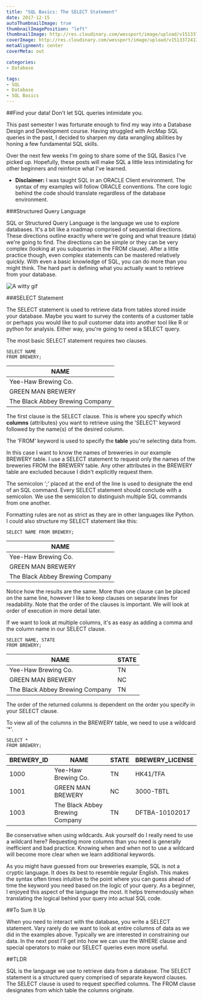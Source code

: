 ```yaml
---
title: "SQL Basics: The SELECT Statement"
date: 2017-12-15
autoThumbnailImage: true
thumbnailImagePosition: "left"
thumbnailImage: http://res.cloudinary.com/wessport/image/upload/v1513372413/mountain_sunset_iu7zey.jpg
coverImage: http://res.cloudinary.com/wessport/image/upload/v1513372413/mountain_sunset_iu7zey.jpg
metaAlignment: center
coverMeta: out

categories:
- Database

tags:
- SQL
- Database
- SQL Basics
---
```


##Find your data! Don't let SQL queries intimidate you.

<!--more-->
This past semester I was fortunate enough to find my way into a Database Design and Development course. Having struggled with ArcMap SQL queries in the past, I decided to sharpen my data wrangling abilities by honing a few fundamental SQL skills.

Over the next few weeks I'm going to share some of the SQL Basics I've picked up. Hopefully, these posts will make SQL a little less intimidating for other beginners and reinforce what I've learned.

* **Disclaimer:** I was taught SQL in an ORACLE Client environment. The syntax of my examples will follow ORACLE conventions. The core logic behind the code should translate regardless of the database environment.

###Structured Query Language

SQL or Structured Query Language is the language we use to explore databases. It's a bit like a roadmap comprised of sequential directions. These directions outline exactly where we're going and what treasure (data) we're going to find. The directions can be simple or they can be very complex (looking at you subqueries in the FROM clause). After a little practice though, even complex statements can be mastered relatively quickly. With even a basic knowledge of SQL, you can do more than you might think. The hard part is defining what you actually want to retrieve from your database.

![A witty gif](https://media.giphy.com/media/3oKIPnuhcwE9tywW5y/giphy.gif)

###SELECT Statement

The SELECT statement is used to retrieve data from tables stored inside your database. Maybe you want to survey the contents of a customer table or perhaps you would like to pull customer data into another tool like R or python for analysis. Either way, you're going to need a SELECT query.

The most basic SELECT statement requires two clauses.

```
SELECT NAME
FROM BREWERY;
```
| NAME                            |
| ------------------------------- |
| Yee-Haw Brewing Co.             |
| GREEN MAN BREWERY               |
| The Black Abbey Brewing Company |


The first clause is the SELECT clause. This is where you specify which **columns** (attributes) you want to retrieve using the 'SELECT' keyword followed by the name(s) of the desired column.

The 'FROM' keyword is used to specify the **table** you're selecting data from.

In this case I want to know the names of breweries in our example BREWERY table. I use a SELECT statement to request only the names of the breweries FROM the BREWERY table. Any other attributes in the BREWERY table are excluded because I didn't explicitly request them.

The semicolon ';' placed at the end of the line is used to designate the end of an SQL command. Every SELECT statement should conclude with a semicolon. We use the semicolon to distinguish multiple SQL commands from one another.

Formatting rules are not as strict as they are in other languages like Python. I could also structure my SELECT statement like this:

```
SELECT NAME FROM BREWERY;
```
| NAME                            |
| ------------------------------- |
| Yee-Haw Brewing Co.             |
| GREEN MAN BREWERY               |
| The Black Abbey Brewing Company |

Notice how the results are the same. More than one clause can be placed on the same line, however I like to keep clauses on separate lines for readability. Note that the order of the clauses is important. We will look at order of execution in more detail later.

If we want to look at multiple columns, it's as easy as adding a comma and the column name in our SELECT clause.

```
SELECT NAME, STATE
FROM BREWERY;
```
| NAME                            | STATE |
| ------------------------------- | ----- |
| Yee-Haw Brewing Co.             | TN    |
| GREEN MAN BREWERY               | NC    |
| The Black Abbey Brewing Company | TN    |

The order of the returned columns is dependent on the order you specify in your SELECT clause.

To view all of the columns in the BREWERY table, we need to use a wildcard '*'.

```
SELECT *
FROM BREWERY;
```
| BREWERY_ID | NAME                            | STATE | BREWERY_LICENSE |
|----------- | ------------------------------- | ----- | --------------- |
| 1000       | Yee-Haw Brewing Co.             | TN    | HK41/TFA        |
| 1001       | GREEN MAN BREWERY               | NC    | 3000-TBTL       |
| 1003       | The Black Abbey Brewing Company | TN    | DFTBA-10102017  |

Be conservative when using wildcards. Ask yourself do I really need to use a wildcard here? Requesting more columns than you need is generally inefficient and bad practice. Knowing when and when not to use a wildcard will become more clear when we learn additional keywords.

As you might have guessed from our breweries example, SQL is not a cryptic language. It does its best to resemble regular English. This makes the syntax often times intuitive to the point where you can guess ahead of time the keyword you need based on the logic of your query. As a beginner, I enjoyed this aspect of the language the most. It helps tremendously when translating the logical behind your query into actual SQL code.

##To Sum It Up

When you need to interact with the database, you write a SELECT statement. Vary rarely do we want to look at entire columns of data as we did in the examples above. Typically we are interested in constraining our data. In the next post I'll get into how we can use the WHERE clause and special operators to make our SELECT queries even more useful.

##TLDR

SQL is the language we use to retrieve data from a database. The SELECT statement is a structured query comprised of separate keyword clauses. The SELECT clause is used to request specified columns. The FROM clause designates from which table the columns originate.
